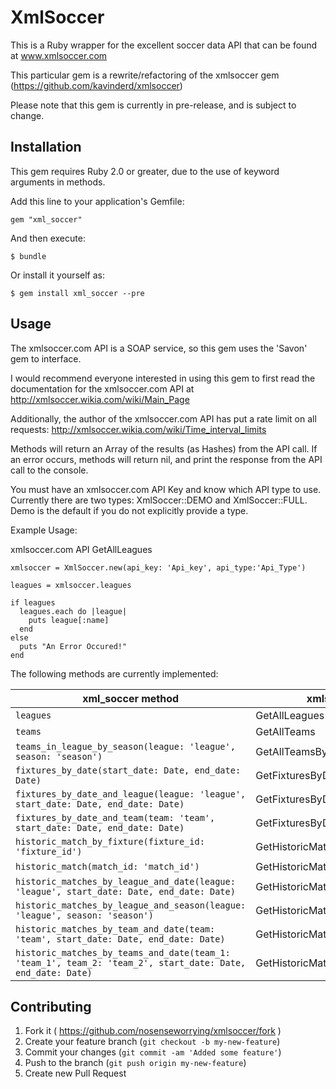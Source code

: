 
# XmlSoccer

This is a Ruby wrapper for the excellent soccer data API that can be found at www.xmlsoccer.com

This particular gem is a rewrite/refactoring of the xmlsoccer gem (https://github.com/kavinderd/xmlsoccer)

Please note that this gem is currently in pre-release, and is subject to change.

## Installation

This gem requires Ruby 2.0 or greater, due to the use of keyword arguments in methods.

Add this line to your application's Gemfile:

    gem "xml_soccer"

And then execute:

    $ bundle

Or install it yourself as:

    $ gem install xml_soccer --pre

## Usage

The xmlsoccer.com API is a SOAP service, so this gem uses the 'Savon' gem to interface.

I would recommend everyone interested in using this gem to first read the documentation for the xmlsoccer.com API at http://xmlsoccer.wikia.com/wiki/Main_Page

Additionally, the author of the xmlsoccer.com API has put a rate limit on all requests: http://xmlsoccer.wikia.com/wiki/Time_interval_limits

Methods will return an Array of the results (as Hashes) from the API call.  If an error occurs, methods will return nil, and print the
response from the API call to the console.

You must have an xmlsoccer.com API Key and know which API type to use.  Currently there are two types: XmlSoccer::DEMO and XmlSoccer::FULL.
Demo is the default if you do not explicitly provide a type.

Example Usage:

xmlsoccer.com API GetAllLeagues

```
xmlsoccer = XmlSoccer.new(api_key: 'Api_key', api_type:'Api_Type')

leagues = xmlsoccer.leagues

if leagues
  leagues.each do |league|
    puts league[:name]
  end
else
  puts "An Error Occured!"
end
```

The following methods are currently implemented:

xml_soccer method | xmlsoccer.com API call
--- | ---
`leagues` | GetAllLeagues
`teams` | GetAllTeams
`teams_in_league_by_season(league: 'league', season: 'season')` | GetAllTeamsByLeagueAndSeason
`fixtures_by_date(start_date: Date, end_date: Date)` | GetFixturesByDateInterval
`fixtures_by_date_and_league(league: 'league', start_date: Date, end_date: Date)` | GetFixturesByDateIntervalAndLeague
`fixtures_by_date_and_team(team: 'team', start_date: Date, end_date: Date)` | GetFixturesByDateIntervalAndTeam
`historic_match_by_fixture(fixture_id: 'fixture_id')` | GetHistoricMatchesByFixtureMatchID
`historic_match(match_id: 'match_id')` | GetHistoricMatchesByID
`historic_matches_by_league_and_date(league: 'league', start_date: Date, end_date: Date)` | GetHistoricMatchesByLeagueAndDateInterval
`historic_matches_by_league_and_season(league: 'league', season: 'season')` | GetHistoricMatchesByLeagueAndSeason
`historic_matches_by_team_and_date(team: 'team', start_date: Date, end_date: Date)` | GetHistoricMatchesByTeamAndDateInterval
`historic_matches_by_teams_and_date(team_1: 'team_1', team_2: 'team_2', start_date: Date, end_date: Date)` | GetHistoricMatchesByTeamsAndDateInterval


## Contributing

1. Fork it ( https://github.com/nosenseworrying/xmlsoccer/fork )
2. Create your feature branch (`git checkout -b my-new-feature`)
3. Commit your changes (`git commit -am 'Added some feature'`)
4. Push to the branch (`git push origin my-new-feature`)
5. Create new Pull Request
